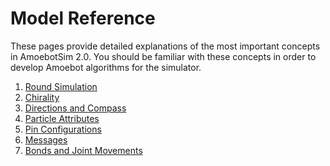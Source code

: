 # Model Reference

These pages provide detailed explanations of the most important concepts in AmoebotSim 2.0.
You should be familiar with these concepts in order to develop Amoebot algorithms for the simulator.

1. [Round Simulation](rounds.md)
2. [Chirality](chirality.md)
3. [Directions and Compass](direction.md)
4. [Particle Attributes](attrs.md)
5. [Pin Configurations](pin_cfgs.md)
6. [Messages](messages.md)
7. [Bonds and Joint Movements](bonds_jm.md)
